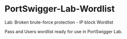 # PortSwigger-Lab-Wordlist
Lab: Broken brute-force protection - IP block Wordlist

Pass and Users wordlist ready for use in PortSwigger Lab.

